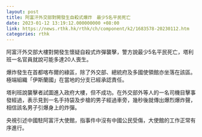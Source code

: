 ```yaml
---
layout: post
title: 阿富汗外交部對開發生自殺式爆炸　最少5名平民死亡
date: 2023-01-12 13:19:12.000000000 +08:00
link: https://news.rthk.hk/rthk/ch/component/k2/1683578-20230112.htm
categories: rthk
---
```


阿富汗外交部大樓對開發生懷疑自殺式炸彈襲擊，警方說最少5名平民死亡，塔利班一名官員就說可能多達20人喪生。

爆炸發生在首都喀布爾的綠區，除了外交部、總統府及多國使領館亦坐落在該區。極端組織「伊斯蘭國」在當地的分支已經承認責任。

塔利班說襲擊者試圖進入政府大樓，但不成功。在外交部外等人的一名司機目擊事發經過，表示見到一名手持袋及步槍的男子經過車旁，幾秒後就傳出爆烈爆炸聲，相信該名男子引爆身上的炸彈。

央視引述中國駐阿富汗大使館，指事件中沒有中國公民受傷，大使館的工作正常有序進行。
